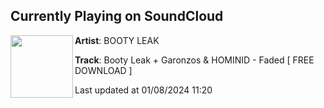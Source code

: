 ## Currently Playing on SoundCloud

[<img align="left" width="100" src="https://i1.sndcdn.com/artworks-Lf0ygOyEruzIz3Ig-AYjV0g-t500x500.jpg">](https://soundcloud.com/bo0tyleak/faded?in=rusuitor/sets/booty-leak-garonzos-hominid)

**Artist**: BOOTY LEAK 

**Track**: Booty Leak + Garonzos & HOMINID - Faded [ FREE DOWNLOAD ]

Last updated at 01/08/2024 11:20
